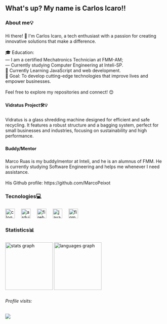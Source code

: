 <h2 align="left">What's up? My name is Carlos Icaro!!</h2>

###

<h3 align="left">About me💡</h3>

###

<p align="left">Hi there! 👋 I'm Carlos Icaro, a tech enthusiast with a passion for creating innovative solutions that make a difference.<br><br>🎓 Education: <br>— I am a certified Mechatronics Technician at FMM-AM;<br>— Currently studying Computer Engineering at Inteli-SP.<br>🌱 Currently Learning JavaScript and web development.<br>🚀 Goal: To develop cutting-edge technologies that improve lives and empower businesses.<br><br>Feel free to explore my repositories and connect! 😊</p>

###

<h4 align="left">Vidratus Project🛠️💡</h4>

###

<p align="left">Vidratus is a glass shredding machine designed for efficient and safe recycling. It features a robust structure and a bagging system, perfect for small businesses and industries, focusing on sustainability and high performance.</p>

###

<h4 align="left">Buddy/Mentor</h4>

###

<p align="left">Marco Ruas is my buddy/mentor at Inteli, and he is an alumnus of FMM. He is currently studying Software Engineering and helps me whenever I need assistance.<br><br>His Github profile: https://github.com/MarcoPeixot</p>

###

<h3 align="left">Tecnologies💻</h3>

###

<div align="left">
  <img src="https://cdn.jsdelivr.net/gh/devicons/devicon/icons/c/c-original.svg" height="30" alt="c logo"  />
  <img width="12" />
  <img src="https://cdn.jsdelivr.net/gh/devicons/devicon/icons/arduino/arduino-original.svg" height="30" alt="arduino logo"  />
  <img width="12" />
  <img src="https://cdn.jsdelivr.net/gh/devicons/devicon/icons/firebase/firebase-plain.svg" height="30" alt="firebase logo"  />
  <img width="12" />
  <img src="https://cdn.jsdelivr.net/gh/devicons/devicon/icons/javascript/javascript-original.svg" height="30" alt="javascript logo"  />
  <img width="12" />
  <img src="https://cdn.jsdelivr.net/gh/devicons/devicon/icons/figma/figma-original.svg" height="30" alt="figma logo"  />
</div>

###

<h3 align="left">Statistics📊</h3>

###

<div align="left">
  <img src="https://github-readme-stats.vercel.app/api?username=C-Icaro&hide_title=false&hide_rank=false&show_icons=true&include_all_commits=true&count_private=true&disable_animations=false&theme=dracula&locale=en&hide_border=false&order=1" height="150" alt="stats graph"  />
  <img src="https://github-readme-stats.vercel.app/api/top-langs?username=C-Icaro&locale=en&hide_title=false&layout=compact&card_width=320&langs_count=5&theme=dracula&hide_border=false&order=2" height="150" alt="languages graph"  />
</div>

###

<h6 align="left">Profile visits:</h6>

###

<div align="left">
  <img src="https://profile-counter.glitch.me/C-Icaro/count.svg?"  />
</div>

###
